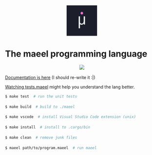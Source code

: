 <p align="center">
    <img src="./assets/maeel.png" width="100" height="100"/>
</p>

# The maeel programming language

<p align="center">
    <img src="./assets/review.png" height="800" width="auto"/>
</p>


[Documentation is here](docs/README.md) (I should re-write it :|)

[Watching tests.maeel](stdlib/tests.maeel) might help you understand the lang better.


```sh
$ make test  # run the unit tests

$ make build  # build to ./maeel

$ make vscode  # install Visual Studio Code extension (unix)

$ make install  # install to .cargo/bin

$ make clean  # remove junk files

$ maeel path/to/program.maeel  # run maeel
```
